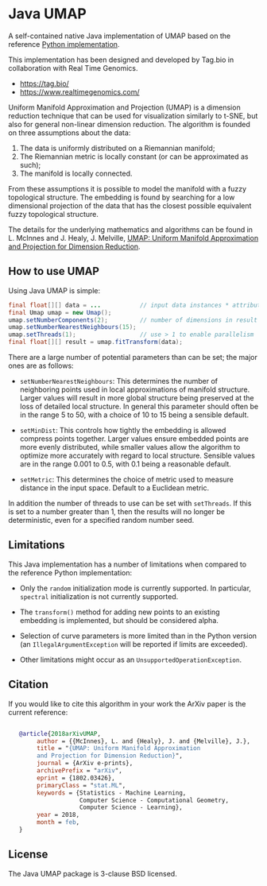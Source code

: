 Java UMAP
=========

A self-contained native Java implementation of UMAP based on the
reference [Python implementation](https://github.com/lmcinnes/umap).

This implementation has been designed and developed by Tag.bio in collaboration with Real Time Genomics.
- https://tag.bio/
- https://www.realtimegenomics.com/

Uniform Manifold Approximation and Projection (UMAP) is a dimension reduction
technique that can be used for visualization similarly to t-SNE, but also for
general non-linear dimension reduction. The algorithm is founded on three
assumptions about the data:

1. The data is uniformly distributed on a Riemannian manifold;
2. The Riemannian metric is locally constant (or can be approximated as such);
3. The manifold is locally connected.

From these assumptions it is possible to model the manifold with a fuzzy
topological structure. The embedding is found by searching for a low dimensional
projection of the data that has the closest possible equivalent fuzzy
topological structure.

The details for the underlying mathematics and algorithms can be found in
L. McInnes and J. Healy, J. Melville,
[UMAP: Uniform Manifold Approximation and Projection for Dimension Reduction](https://arxiv.org/abs/1802.03426).

How to use UMAP
---------------

Using Java UMAP is simple:

```java
final float[][] data = ...           // input data instances * attributes
final Umap umap = new Umap();
umap.setNumberComponents(2);         // number of dimensions in result
umap.setNumberNearestNeighbours(15);
umap.setThreads(1);                  // use > 1 to enable parallelism
final float[][] result = umap.fitTransform(data);
```

There are a large number of potential parameters than can be set; the
major ones are as follows:

*  `setNumberNearestNeighbours`: This determines the number of neighboring points used in
   local approximations of manifold structure. Larger values will result in
   more global structure being preserved at the loss of detailed local
   structure. In general this parameter should often be in the range 5 to
   50, with a choice of 10 to 15 being a sensible default.

*  `setMinDist`: This controls how tightly the embedding is allowed compress
   points together. Larger values ensure embedded points are more evenly
   distributed, while smaller values allow the algorithm to optimize more
   accurately with regard to local structure. Sensible values are in the
   range 0.001 to 0.5, with 0.1 being a reasonable default.

*  `setMetric`: This determines the choice of metric used to measure distance
   in the input space. Default to a Euclidean metric.

In addition the number of threads to use can be set with `setThreads`.  If this is
set to a number greater than 1, then the results will no longer be deterministic,
even for a specified random number seed.

Limitations
-----------

This Java implementation has a number of limitations when compared to the reference
Python implementation:

* Only the `random` initialization mode is currently supported.  In particular,
  `spectral` initialization is not currently supported.

* The `transform()` method for adding new points to an existing embedding is
  implemented, but should be considered alpha.

* Selection of curve parameters is more limited than in the Python version
  (an `IllegalArgumentException` will be reported if limits are exceeded).

* Other limitations might occur as an `UnsupportedOperationException`.

Citation
--------

If you would like to cite this algorithm in your work the ArXiv paper is the
current reference:

```bibtex

   @article{2018arXivUMAP,
        author = {{McInnes}, L. and {Healy}, J. and {Melville}, J.},
        title = "{UMAP: Uniform Manifold Approximation
        and Projection for Dimension Reduction}",
        journal = {ArXiv e-prints},
        archivePrefix = "arXiv",
        eprint = {1802.03426},
        primaryClass = "stat.ML",
        keywords = {Statistics - Machine Learning,
                    Computer Science - Computational Geometry,
                    Computer Science - Learning},
        year = 2018,
        month = feb,
   }
```

License
-------

The Java UMAP package is 3-clause BSD licensed.


